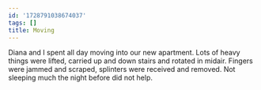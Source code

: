 ```yaml
---
id: '1728791038674037'
tags: []
title: Moving
---
```


Diana and I spent all day moving into our new apartment. Lots of heavy things were lifted, carried up and down stairs and rotated in midair. Fingers were jammed and scraped, splinters were received and removed. Not sleeping much the night before did not help.
